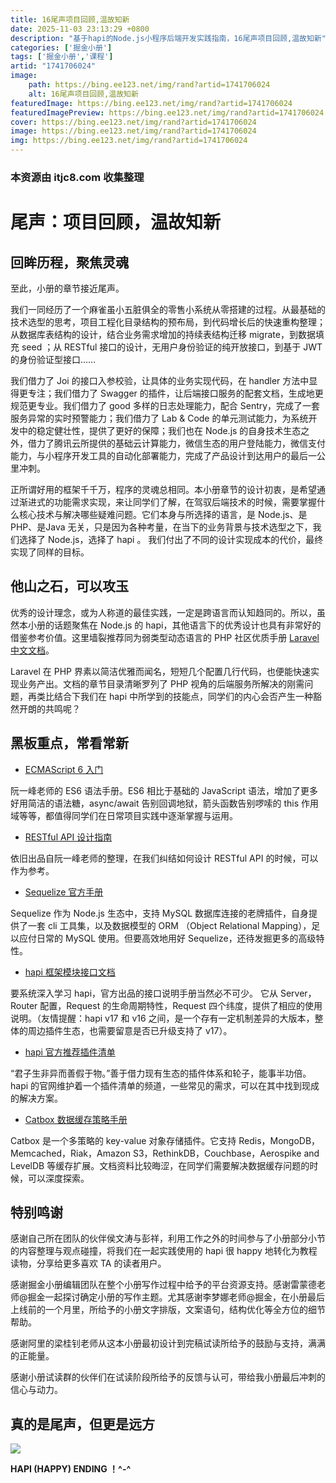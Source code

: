 ```yaml
---
title: 16尾声项目回顾,温故知新
date: 2025-11-03 23:13:29 +0800
description: "基于hapi的Node.js小程序后端开发实践指南，16尾声项目回顾,温故知新"
categories: ['掘金小册']
tags: ['掘金小册','课程']
artid: "1741706024"
image:
    path: https://bing.ee123.net/img/rand?artid=1741706024
    alt: 16尾声项目回顾,温故知新
featuredImage: https://bing.ee123.net/img/rand?artid=1741706024
featuredImagePreview: https://bing.ee123.net/img/rand?artid=1741706024
cover: https://bing.ee123.net/img/rand?artid=1741706024
image: https://bing.ee123.net/img/rand?artid=1741706024
img: https://bing.ee123.net/img/rand?artid=1741706024
---
```


### 本资源由 itjc8.com 收集整理
# 尾声：项目回顾，温故知新

## 回眸历程，聚焦灵魂

至此，小册的章节接近尾声。

我们一同经历了一个麻雀虽小五脏俱全的零售小系统从零搭建的过程。从最基础的技术选型的思考，项目工程化目录结构的预布局，到代码增长后的快速重构整理；从数据库表结构的设计，结合业务需求增加的持续表结构迁移 migrate，到数据填充 seed ；从 RESTful 接口的设计，无用户身份验证的纯开放接口，到基于 JWT 的身份验证型接口……

我们借力了 Joi 的接口入参校验，让具体的业务实现代码，在 handler 方法中显得更专注；我们借力了 Swagger 的插件，让后端接口服务的配套文档，生成地更规范更专业。我们借力了 good 多样的日志处理能力，配合 Sentry，完成了一套服务异常的实时预警能力；我们借力了 Lab & Code 的单元测试能力，为系统开发中的稳定健壮性，提供了更好的保障；我们也在 Node.js 的自身技术生态之外，借力了腾讯云所提供的基础云计算能力，微信生态的用户登陆能力，微信支付能力，与小程序开发工具的自动化部署能力，完成了产品设计到达用户的最后一公里冲刺。

正所谓好用的框架千千万，程序的灵魂总相同。本小册章节的设计初衷，是希望通过渐进式的功能需求实现，来让同学们了解，在驾驭后端技术的时候，需要掌握什么核心技术与解决哪些疑难问题。它们本身与所选择的语言，是 Node.js、是PHP、是Java 无关，只是因为各种考量，在当下的业务背景与技术选型之下，我们选择了 Node.js，选择了 hapi 。 我们付出了不同的设计实现成本的代价，最终实现了同样的目标。

## 他山之石，可以攻玉

优秀的设计理念，或为人称道的最佳实践，一定是跨语言而认知趋同的。所以，虽然本小册的话题聚焦在 Node.js 的 hapi，其他语言下的优秀设计也具有非常好的借鉴参考价值。这里墙裂推荐同为弱类型动态语言的 PHP 社区优质手册 [Laravel 中文文档](https://laravel-china.org/docs/laravel/5.6)。

Laravel 在 PHP 界素以简洁优雅而闻名，短短几个配置几行代码，也便能快速实现业务产出。文档的章节目录清晰罗列了 PHP 视角的后端服务所解决的刚需问题，再类比结合下我们在 hapi 中所学到的技能点，同学们的内心会否产生一种豁然开朗的共鸣呢？

## 黑板重点，常看常新

- [ECMAScript 6 入门](http://es6.ruanyifeng.com)

阮一峰老师的 ES6 语法手册。ES6 相比于基础的 JavaScript 语法，增加了更多好用简洁的语法糖，async/await 告别回调地狱，箭头函数告别啰嗦的 this 作用域等等，都值得同学们在日常项目实践中逐渐掌握与运用。

- [RESTful API 设计指南](http://www.ruanyifeng.com/blog/2014/05/restful_api.html)

依旧出品自阮一峰老师的整理，在我们纠结如何设计 RESTful API 的时候，可以作为参考。

- [Sequelize 官方手册](https://sequelize.readthedocs.io/en/v3/)

Sequelize 作为 Node.js 生态中，支持 MySQL 数据库连接的老牌插件，自身提供了一套 cli 工具集，以及数据模型的 ORM （Object Relational Mapping），足以应付日常的 MySQL 使用。但要高效地用好 Sequelize，还待发掘更多的高级特性。

- [hapi 框架模块接口文档](https://hapijs.com/api)

要系统深入学习 hapi，官方出品的接口说明手册当然必不可少。 它从 Server，Router 配置，Request 的生命周期特性，Request 四个纬度，提供了相应的使用说明。（友情提醒：hapi v17 和 v16 之间，是一个存有一定机制差异的大版本，整体的周边插件生态，也需要留意是否已升级支持了 v17）。

- [hapi 官方推荐插件清单](https://hapijs.com/plugins)

“君子生非异而善假于物。”善于借力现有生态的插件体系和轮子，能事半功倍。hapi 的官网维护着一个插件清单的频道，一些常见的需求，可以在其中找到现成的解决方案。

- [Catbox 数据缓存策略手册 ](https://github.com/hapijs/catbox)

Catbox 是一个多策略的 key-value 对象存储插件。它支持 Redis，MongoDB，Memcached，Riak，Amazon S3，RethinkDB，Couchbase，Aerospike and LevelDB 等缓存扩展。文档资料比较晦涩，在同学们需要解决数据缓存问题的时候，可以深度探索。

## 特别鸣谢

感谢自己所在团队的伙伴侯文涛与彭祥，利用工作之外的时间参与了小册部分小节的内容整理与观点碰撞，将我们在一起实践使用的 hapi 很 happy 地转化为教程读物，分享给更多喜欢 TA 的读者用户。

感谢掘金小册编辑团队在整个小册写作过程中给予的平台资源支持。感谢雷蒙德老师@掘金一起探讨确定小册的写作主题。尤其感谢李梦娜老师@掘金，在小册最后上线前的一个月里，所给予的小册文字排版，文案语句，结构优化等全方位的细节帮助。

感谢阿里的梁桂钊老师从这本小册最初设计到完稿试读所给予的鼓励与支持，满满的正能量。

感谢小册试读群的伙伴们在试读阶段所给予的反馈与认可，带给我小册最后冲刺的信心与动力。

## 真的是尾声，但更是远方

![](https://user-gold-cdn.xitu.io/2018/9/6/165abf2989ba6f33?w=488&h=332&f=jpeg&s=31284)



**HAPI (HAPPY) ENDING ！^-^**